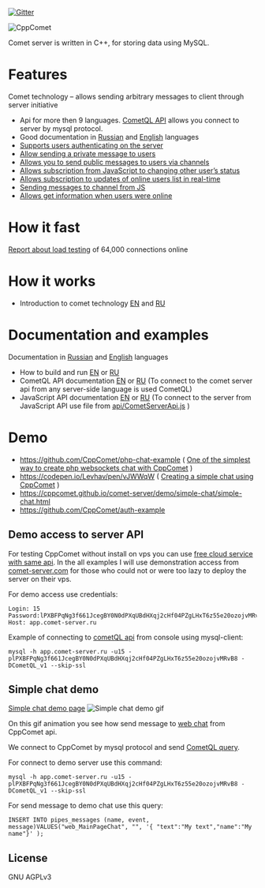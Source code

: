  
[![Gitter](https://badges.gitter.im/Join%20Chat.svg)](https://gitter.im/CppComet/Lobby?utm_source=share-link&utm_medium=link&utm_campaign=share-link)
 
![CppComet](https://comet-server.com/img/CppComet.png)

Comet server is written in C++, for storing data using MySQL.   

# Features

Comet technology – allows sending arbitrary messages to client through server initiative

* Api for more then 9 languages. [CometQL API](http://comet-server.com/doku.php/en:comet:cometql) allows you connect to server by mysql protocol.
* Good documentation in [Russian](http://comet-server.com/doku.php/ru) and [English](http://comet-server.com/doku.php/en) languages
* [Supports users authenticating on the server](https://comet-server.com/wiki/doku.php/en:comet:authentication#users_authorization_on_the_cometserver)
* [Allow sending a private message to users](https://comet-server.com/wiki/doku.php/en:comet:cometql#table_users_messages)
* [Allows you to send public messages to users via channels](https://comet-server.com/wiki/doku.php/en:comet:cometql#table_pipes_messages)
* [Allows subscription from JavaScript to changing other user’s status](https://comet-server.com/wiki/doku.php/en:comet:javascript_api#subscribe_to_receive_messages_from_channel)
* [Allows subscription to updates of online users list in real-time](https://comet-server.com/wiki/doku.php/en:comet:javascript_api#list_of_online_users_channels_track)
* [Sending messages to channel from JS](https://comet-server.com/wiki/doku.php/en:comet:javascript_api#sending_messages_to_channel_from_js_pipes_web)
* [Allows get information when users were online](https://comet-server.com/wiki/doku.php/en:comet:cometql#table_users_time)
 
# How it fast

[Report about load testing](https://comet-server.com/wiki/doku.php/en:comet:load-testing-result#report_about_testing_of_64000_connections_online) of 64,000 connections online

# How it works

* Introduction to comet technology [EN](https://comet-server.com/wiki/doku.php/en:comet:introduction-to-comet#introduction) and [RU](https://comet-server.com/wiki/doku.php/comet:introduction-to-comet#introduction) 

# Documentation and examples

Documentation in [Russian](http://comet-server.com/doku.php/ru) and [English](http://comet-server.com/doku.php/en) languages
 
 * How to build and run [EN](http://comet-server.com/doku.php/en:comet:building-from-source) or [RU](http://comet-server.com/doku.php/comet:building-from-source)
 * CometQL API documentation [EN](http://comet-server.com/doku.php/en:comet:cometql) or [RU](http://comet-server.com/doku.php/comet:cometql) (To connect to the comet server api from any server-side language is used CometQL)
 * JavaScript API documentation [EN](http://comet-server.com/doku.php/en:comet:javascript_api) or [RU](http://comet-server.com/doku.php/comet:javascript_api) (To connect to the server from JavaScript API use file from [api/CometServerApi.js](https://github.com/CppComet/comet-server/tree/master/api) )

# Demo
 
* https://github.com/CppComet/php-chat-example  ( [One of the simplest way to create php websockets chat with CppComet](https://medium.com/one-of-the-simplest-way-to-create-php-websockets/one-of-the-simplest-way-to-create-websockets-chat-with-php-and-cppcomet-bad0a7e47df0) )
* https://codepen.io/Levhav/pen/vJWWqW ( [Creating a simple chat using CppComet](https://medium.com/one-of-the-simplest-way-to-create-php-websockets/creating-a-simple-chat-using-cppcomet-e0e68664afe1) )
* https://cppcomet.github.io/comet-server/demo/simple-chat/simple-chat.html
* https://github.com/CppComet/auth-example

## Demo access to server API

For testing CppComet without install on vps  you can use [free cloud service with same api](https://comet-server.com/). 
In the all examples I will use demonstration access from [comet-server.com](http://comet-server.com) for those who could not or were too lazy to deploy the server on their vps.

For demo access use credentials:
```
Login: 15
Password:lPXBFPqNg3f661JcegBY0N0dPXqUBdHXqj2cHf04PZgLHxT6z55e20ozojvMRvB8
Host: app.comet-server.ru
```

Example of connecting to [cometQL api](http://comet-server.com/doku.php/en:comet:cometql) from console using mysql-client:
```
mysql -h app.comet-server.ru -u15 -plPXBFPqNg3f661JcegBY0N0dPXqUBdHXqj2cHf04PZgLHxT6z55e20ozojvMRvB8 -DCometQL_v1 --skip-ssl
```
## Simple chat demo

[Simple chat demo page](http://comet-server.com/doc/CometQL/MainPageChat/index.php)
![Simple chat demo gif](https://comet-server.com/doc/CometQL/CometQL-demo.gif)

On this gif animation you see how send message to [web chat](http://comet-server.com/doc/CometQL/MainPageChat/index.php) from CppComet api.

We connect to CppComet by mysql protocol and send [CometQL query](http://comet-server.com/doku.php/en:comet:cometql).

For connect to demo server use this command:
```
mysql -h app.comet-server.ru -u15 -plPXBFPqNg3f661JcegBY0N0dPXqUBdHXqj2cHf04PZgLHxT6z55e20ozojvMRvB8 -DCometQL_v1 --skip-ssl
```
For send message to demo chat use this query:
```
INSERT INTO pipes_messages (name, event, message)VALUES("web_MainPageChat", "", '{ "text":"My text","name":"My name"}' );
```

License
----

GNU AGPLv3

 
